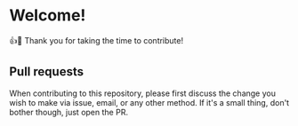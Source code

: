 # Welcome!

:+1::tada: Thank you for taking the time to contribute!

## Pull requests

When contributing to this repository, please first discuss the change you wish to make via issue, email, or any other method. If it's a small thing, don't bother though, just open the PR.
